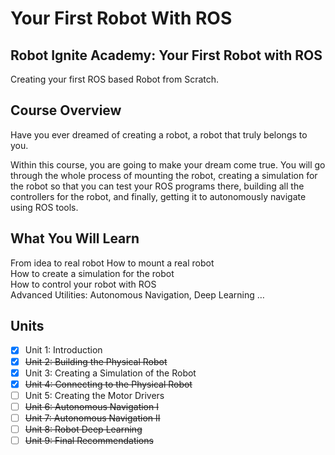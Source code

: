 # Your First Robot With ROS
## Robot Ignite Academy: Your First Robot with ROS	
Creating your first ROS based Robot from Scratch.	

## Course Overview	
Have you ever dreamed of creating a robot, a robot that truly belongs to you.	

Within this course, you are going to make your dream come true. You will go through the whole process of mounting the robot, creating a simulation for the robot so that you can test your ROS programs there, building all the controllers for the robot, and finally, getting it to autonomously navigate using ROS tools.	

## What You Will Learn	
From idea to real robot	
How to mount a real robot	
How to create a simulation for the robot	
How to control your robot with ROS	
Advanced Utilities: Autonomous Navigation, Deep Learning …

## Units
- [x] Unit 1: Introduction
- [x] ~~Unit 2: Building the Physical Robot~~
- [x] Unit 3: Creating a Simulation of the Robot
- [x] ~~Unit 4: Connecting to the Physical Robot~~
- [ ] Unit 5: Creating the Motor Drivers
- [ ] ~~Unit 6: Autonomous Navigation I~~
- [ ] ~~Unit 7: Autonomous Navigation II~~
- [ ] ~~Unit 8: Robot Deep Learning~~
- [ ] ~~Unit 9: Final Recommendations~~

